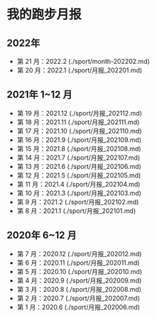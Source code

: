 
# 我的跑步月报

## 2022年
- 第 21 月：2022.2  (./sport/month-202202.md)
- 第 20 月：2022.1  (./sport/月报_202201.md)

## 2021年 1~12 月
- 第 19 月：2021.12 (./sport/月报_202112.md)
- 第 18 月：2021.11 (./sport/月报_202111.md)
- 第 17 月：2021.10 (./sport/月报_202110.md)
- 第 16 月：2021.9 (./sport/月报_202109.md)
- 第 15 月：2021.8 (./sport/月报_202108.md)
- 第 14 月：2021.7 (./sport/月报_202107.md)
- 第 13 月：2021.6 (./sport/月报_202106.md)
- 第 12 月：2021.5 (./sport/月报_202105.md)
- 第 11 月：2021.4 (./sport/月报_202104.md)
- 第 10 月：2021.3 (./sport/月报_202103.md)
- 第 9 月：2021.2   (./sport/月报_202102.md)
- 第 8 月：2021.1   (./sport/月报_202101.md)

## 2020年 6~12 月
- 第 7 月：2020.12 (./sport/月报_202012.md)
- 第 6 月：2020.11 (./sport/月报_202011.md)
- 第 5 月：2020.10 (./sport/月报_202010.md)
- 第 4 月：2020.9   (./sport/月报_202009.md)
- 第 3 月：2020.8   (./sport/月报_202008.md)
- 第 2 月：2020.7   (./sport/月报_202007.md)
- 第 1 月：2020.6   (./sport/月报_202006.md)

